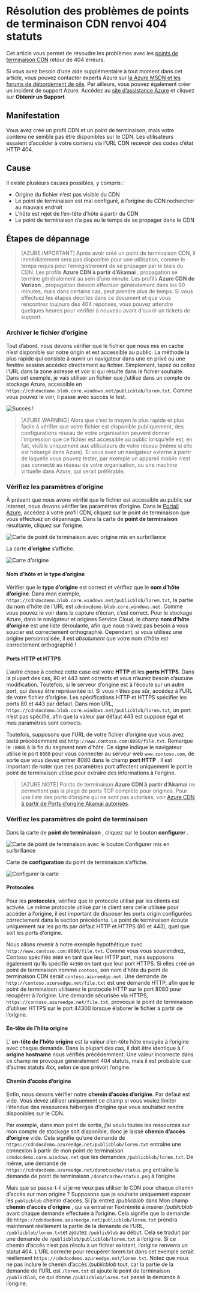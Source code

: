<properties
    pageTitle="Résolution des problèmes de points de terminaison Azure CDN retour d’état 404 | Microsoft Azure"
    description="Résolution des problèmes 404 codes de réponse avec points de terminaison Azure CDN."
    services="cdn"
    documentationCenter=""
    authors="camsoper"
    manager="erikre"
    editor=""/>

<tags
    ms.service="cdn"
    ms.workload="tbd"
    ms.tgt_pltfrm="na"
    ms.devlang="na"
    ms.topic="article"
    ms.date="07/28/2016"
    ms.author="casoper"/>
    
# <a name="troubleshooting-cdn-endpoints-returning-404-statuses"></a>Résolution des problèmes de points de terminaison CDN renvoi 404 statuts

Cet article vous permet de résoudre les problèmes avec les [points de terminaison CDN](cdn-create-new-endpoint.md) retour de 404 erreurs.

Si vous avez besoin d’une aide supplémentaire à tout moment dans cet article, vous pouvez contacter experts Azure sur [la Azure MSDN et les forums de débordement de pile](https://azure.microsoft.com/support/forums/). Par ailleurs, vous pouvez également créer un incident de support Azure. Accédez au [site d’assistance Azure](https://azure.microsoft.com/support/options/) et cliquez sur **Obtenir un Support**.

## <a name="symptom"></a>Manifestation

Vous avez créé un profil CDN et un point de terminaison, mais votre contenu ne semble pas être disponibles sur le CDN.  Les utilisateurs essaient d’accéder à votre contenu via l’URL CDN recevoir des codes d’état HTTP 404. 

## <a name="cause"></a>Cause

Il existe plusieurs causes possibles, y compris :

- Origine du fichier n’est pas visible du CDN
- Le point de terminaison est mal configuré, à l’origine du CDN rechercher au mauvais endroit
- L’hôte est rejet de l’en-tête d’hôte à partir du CDN
- Le point de terminaison n’a pas eu le temps de se propager dans le CDN

## <a name="troubleshooting-steps"></a>Étapes de dépannage

> [AZURE.IMPORTANT] Après avoir créé un point de terminaison CDN, il immédiatement sera pas disponible pour une utilisation, comme le temps requis pour l’enregistrement de se propager par le biais du CDN.  Les profils <b>Azure CDN à partir d’Akamai</b> , propagation se termine généralement au sein d’une minute.  Les profils <b>Azure CDN de Verizon</b> , propagation doivent effectuer généralement dans les 90 minutes, mais dans certains cas, peut prendre plus de temps.  Si vous effectuez les étapes décrites dans ce document et que vous rencontrez toujours des 404 réponses, vous pouvez attendre quelques heures pour vérifier à nouveau avant d’ouvrir un tickets de support.

### <a name="check-the-origin-file"></a>Archiver le fichier d’origine

Tout d’abord, nous devons vérifier que le fichier que nous mis en cache n’est disponible sur notre origin et est accessible au public.  La méthode la plus rapide qui consiste à ouvrir un navigateur dans une en privé ou une fenêtre session accédez directement au fichier.  Simplement, tapez ou collez l’URL dans la zone adresse et voir si qui résulte dans le fichier souhaité.  Dans cet exemple, je vais utiliser un fichier que j’utilise dans un compte de stockage Azure, accessible en `https://cdndocdemo.blob.core.windows.net/publicblob/lorem.txt`.  Comme vous pouvez le voir, il passe avec succès le test.

![Succès !](./media/cdn-troubleshoot-endpoint/cdn-origin-file.png)

> [AZURE.WARNING] Alors que c’est le moyen le plus rapide et plus facile à vérifier que votre fichier est disponible publiquement, des configurations réseau de votre organisation peuvent donner l’impression que ce fichier est accessible au public lorsqu’elle est, en fait, visible uniquement aux utilisateurs de votre réseau (même si elle est hébergé dans Azure).  Si vous avez un navigateur externe à partir de laquelle vous pouvez tester, par exemple un appareil mobile n’est pas connecté au réseau de votre organisation, ou une machine virtuelle dans Azure, qui serait préférable.

### <a name="check-the-origin-settings"></a>Vérifiez les paramètres d’origine

À présent que nous avons vérifié que le fichier est accessible au public sur internet, nous devons vérifier les paramètres d’origine.  Dans le [Portail Azure](https://portal.azure.com), accédez à votre profil CDN, cliquez sur le point de terminaison que vous effectuez un dépannage.  Dans la carte de **point de terminaison** résultante, cliquez sur l’origine.  

![Carte de point de terminaison avec origine mis en surbrillance](./media/cdn-troubleshoot-endpoint/cdn-endpoint.png)

La carte **d’origine** s’affiche. 

![Carte d’origine](./media/cdn-troubleshoot-endpoint/cdn-origin-settings.png)

#### <a name="origin-type-and-hostname"></a>Nom d’hôte et le type d’origine

Vérifier que le **type d’origine** est correct et vérifiez que le **nom d’hôte d’origine**.  Dans mon exemple, `https://cdndocdemo.blob.core.windows.net/publicblob/lorem.txt`, la partie du nom d’hôte de l’URL est `cdndocdemo.blob.core.windows.net`.  Comme vous pouvez le voir dans la capture d’écran, c’est correct.  Pour le stockage Azure, dans le navigateur et origines Service Cloud, le champ **nom d’hôte d’origine** est une liste déroulante, afin que nous n’avez pas besoin à vous soucier est correctement orthographié.  Cependant, si vous utilisez une origine personnalisée, il est *absolument* que votre nom d’hôte est correctement orthographié !

#### <a name="http-and-https-ports"></a>Ports HTTP et HTTPS

L’autre chose à cochez cette case est votre **HTTP** et les **ports HTTPS**.  Dans la plupart des cas, 80 et 443 sont corrects et vous n’aurez besoin d’aucune modification.  Toutefois, si le serveur d’origine est à l’écoute sur un autre port, qui devez être représentée ici.  Si vous n’êtes pas sûr, accédez à l’URL de votre fichier d’origine.  Les spécifications HTTP et HTTPS spécifier les ports 80 et 443 par défaut. Dans mon URL, `https://cdndocdemo.blob.core.windows.net/publicblob/lorem.txt`, un port n’est pas spécifié, afin que la valeur par défaut 443 est supposé égal et mes paramètres sont corrects.  

Toutefois, supposons que l’URL de votre fichier d’origine que vous avez testé précédemment est `http://www.contoso.com:8080/file.txt`.  Remarque le `:8080` à la fin du segment nom d’hôte.  Ce signe indique le navigateur utilise le port `8080` pour vous connecter au serveur web `www.contoso.com`, de sorte que vous devez entrer 8080 dans le champ **port HTTP** .  Il est important de noter que ces paramètres port affectent uniquement le port le point de terminaison utilise pour extraire des informations à l’origine.

> [AZURE.NOTE] Points de terminaison **Azure CDN à partir d’Akamai** ne permettent pas la plage de ports TCP complète pour origines.  Pour une liste des ports d’origine qui ne sont pas autorisés, voir [Azure CDN à partir de Ports d’origine Akamai autorisés](https://msdn.microsoft.com/library/mt757337.aspx).  
  
### <a name="check-the-endpoint-settings"></a>Vérifiez les paramètres de point de terminaison

Dans la carte de **point de terminaison** , cliquez sur le bouton **configurer** .

![Carte de point de terminaison avec le bouton Configurer mis en surbrillance](./media/cdn-troubleshoot-endpoint/cdn-endpoint-configure-button.png)

Carte de **configuration** du point de terminaison s’affiche.

![Configurer la carte](./media/cdn-troubleshoot-endpoint/cdn-configure.png)

#### <a name="protocols"></a>Protocoles

Pour les **protocoles**, vérifiez que le protocole utilisé par les clients est activée.  Le même protocole utilisé par le client sera celle utilisée pour accéder à l’origine, il est important de disposer les ports origin configurées correctement dans la section précédente.  Le point de terminaison écoute uniquement sur les ports par défaut HTTP et HTTPS (80 et 443), quel que soit les ports d’origine.

Nous allons revenir à notre exemple hypothétique avec `http://www.contoso.com:8080/file.txt`.  Comme vous vous souviendrez, Contoso spécifiés `8080` en tant que leur HTTP port, mais supposons également qu’ils spécifié `44300` en tant que leur port HTTPS.  Si elles créé un point de terminaison nommé `contoso`, son nom d’hôte du point de terminaison CDN serait `contoso.azureedge.net`.  Une demande de `http://contoso.azureedge.net/file.txt` est une demande HTTP, afin que le point de terminaison utiliserez le protocole HTTP sur le port 8080 pour récupérer à l’origine.  Une demande sécurisée via HTTPS, `https://contoso.azureedge.net/file.txt`, provoque le point de terminaison d’utiliser HTTPS sur le port 44300 lorsque élaborer le fichier à partir de l’origine.

#### <a name="origin-host-header"></a>En-tête de l’hôte origine

L' **en-tête de l’hôte origine** est la valeur d’en-tête hôte envoyée à l’origine avec chaque demande.  Dans la plupart des cas, il doit être identique à l' **origine hostname** nous vérifiés précédemment.  Une valeur incorrecte dans ce champ ne provoque généralement 404 statuts, mais il est probable que d’autres statuts 4xx, selon ce que prévoit l’origine.

#### <a name="origin-path"></a>Chemin d’accès d’origine

Enfin, nous devons vérifier notre **chemin d’accès d’origine**.  Par défaut est vide.  Vous devez utiliser uniquement ce champ si vous voulez limiter l’étendue des ressources hébergée d’origine que vous souhaitez rendre disponibles sur le CDN.  

Par exemple, dans mon point de sortie, j’ai voulu toutes les ressources sur mon compte de stockage soit disponible, donc je laissé **chemin d’accès d’origine** vide.  Cela signifie qu’une demande de `https://cdndocdemo.azureedge.net/publicblob/lorem.txt` entraîne une connexion à partir de mon point de terminaison `cdndocdemo.core.windows.net` que les demandes `/publicblob/lorem.txt`.  De même, une demande de `https://cdndocdemo.azureedge.net/donotcache/status.png` entraîne la demande de point de terminaison `/donotcache/status.png` à l’origine.

Mais que se passe-t-il si je ne veux pas utiliser le CDN pour chaque chemin d’accès sur mon origine ?  Supposons que je souhaite uniquement exposer les `publicblob` chemin d’accès.  Si j’ai entrez */publicblob* dans Mon champ **chemin d’accès d’origine** , qui va entraîner l’extrémité à insérer */publicblob* avant chaque demande effectuée à l’origine.  Cela signifie que la demande de `https://cdndocdemo.azureedge.net/publicblob/lorem.txt` prendra maintenant réellement la partie de la demande de l’URL, `/publicblob/lorem.txt`et ajoutez `/publicblob` au début. Cela se traduit par une demande de `/publicblob/publicblob/lorem.txt` à l’origine.  Si ce chemin d’accès n’est pas résolu à un fichier existant, l’origine renverra un statut 404.  L’URL correcte pour récupérer lorem.txt dans cet exemple serait réellement `https://cdndocdemo.azureedge.net/lorem.txt`.  Notez que nous ne pas inclure le chemin d’accès */publicblob* tout, car la partie de la demande de l’URL est `/lorem.txt` et ajoute le point de terminaison `/publicblob`, ce qui donne `/publicblob/lorem.txt` passé la demande à l’origine.
